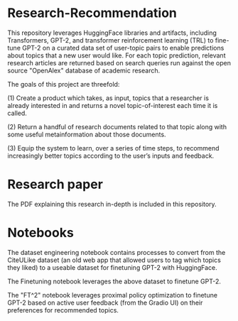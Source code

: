# Research-Recommendation
This repository leverages HuggingFace libraries and artifacts, including Transformers, GPT-2, and transformer reinforcement learning (TRL) to fine-tune GPT-2 on a curated data set of user-topic pairs to enable predictions about topics that a new user would like. For each topic prediction, relevant research articles are returned based on search queries run against the open source "OpenAlex" database of academic research.

The goals of this project are threefold:

(1) Create a product which takes, as input, topics that a researcher is already interested in and
returns a novel topic-of-interest each time it is called.

(2) Return a handful of research documents related to that topic along with some useful metainformation about those documents.

(3) Equip the system to learn, over a series of time steps, to recommend increasingly better
topics according to the user’s inputs and feedback.


# Research paper

The PDF explaining this research in-depth is included in this repository.

# Notebooks
The dataset engineering notebook contains processes to convert from the CiteULike dataset (an old web app that allowed users to tag which topics they liked) to a useable dataset for finetuning GPT-2 with HuggingFace.

The Finetuning notebook leverages the above dataset to finetune GPT-2.

The "FT^2" notebook leverages proximal policy optimization to finetune GPT-2 based on active user feedback (from the Gradio UI) on their preferences for recommended topics.
